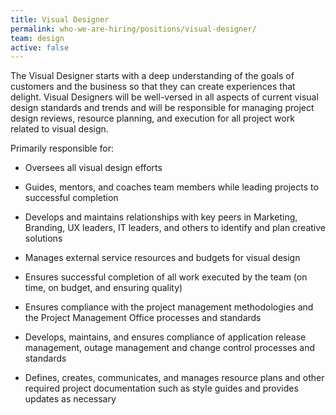 ```yaml
---
title: Visual Designer
permalink: who-we-are-hiring/positions/visual-designer/
team: design
active: false
---
```


The Visual Designer starts with a deep understanding of the goals of
customers and the business so that they can create experiences that
delight. Visual Designers will be well-versed in all aspects of current
visual design standards and trends and will be responsible for managing
project design reviews, resource planning, and execution for all project
work related to visual design.

Primarily responsible for:

-   Oversees all visual design efforts

-   Guides, mentors, and coaches team members while leading projects to
successful completion

-   Develops and maintains relationships with key peers in Marketing,
Branding, UX leaders, IT leaders, and others to identify and plan
creative solutions

-   Manages external service resources and budgets for visual design

-   Ensures successful completion of all work executed by the team (on
time, on budget, and ensuring quality)

-   Ensures compliance with the project management methodologies and the
Project Management Office processes and standards

-   Develops, maintains, and ensures compliance of application release
management, outage management and change control processes and
standards

-   Defines, creates, communicates, and manages resource plans and other
required project documentation such as style guides and provides
updates as necessary
